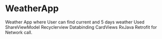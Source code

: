 # WeatherApp
Weather App where User can find  current and 5 days weather
Used ShareViewModel
Recyclerview
Databinding
CardViews
RxJava
Retrofit for Network call. 
